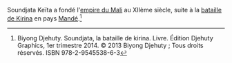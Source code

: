 <!-- TITLE: Soundjata Keïta -->
<!-- SUBTITLE: Présentation de Soundjata Keïta -->

Soundjata Keïta a fondé l'[empire du Mali](/geographie/empire-du-mali) au XIIème siècle, suite à la [bataille de Kirina](/evenement/bataille-de-kirina) en pays [Mandé](/geographie/mande).[^1]


[^1]: Biyong Djehuty. Soundjata, la bataille de kirina. Livre. Édition Djehuty Graphics, 1er trimestre 2014. © 2013 Biyong Djehuty ; Tous droits réservés. ISBN 978-2-9545538-6-3